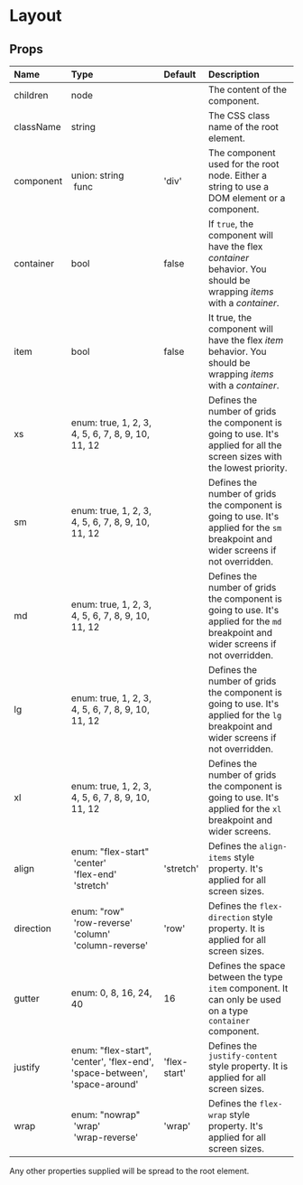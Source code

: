 Layout
======



Props
-----

| Name | Type | Default | Description |
|:-----|:-----|:--------|:------------|
| children | node |  | The content of the component. |
| className | string |  | The CSS class name of the root element. |
| component | union:&nbsp;string<br>&nbsp;func<br> | 'div' | The component used for the root node. Either a string to use a DOM element or a component. |
| container | bool | false | If `true`, the component will have the flex *container* behavior. You should be wrapping *items* with a *container*. |
| item | bool | false | It true, the component will have the flex *item* behavior. You should be wrapping *items* with a *container*. |
| xs | enum:&nbsp;true, 1, 2, 3, 4, 5, 6, 7, 8, 9, 10, 11, 12<br> |  | Defines the number of grids the component is going to use. It's applied for all the screen sizes with the lowest priority. |
| sm | enum:&nbsp;true, 1, 2, 3, 4, 5, 6, 7, 8, 9, 10, 11, 12<br> |  | Defines the number of grids the component is going to use. It's applied for the `sm` breakpoint and wider screens if not overridden. |
| md | enum:&nbsp;true, 1, 2, 3, 4, 5, 6, 7, 8, 9, 10, 11, 12<br> |  | Defines the number of grids the component is going to use. It's applied for the `md` breakpoint and wider screens if not overridden. |
| lg | enum:&nbsp;true, 1, 2, 3, 4, 5, 6, 7, 8, 9, 10, 11, 12<br> |  | Defines the number of grids the component is going to use. It's applied for the `lg` breakpoint and wider screens if not overridden. |
| xl | enum:&nbsp;true, 1, 2, 3, 4, 5, 6, 7, 8, 9, 10, 11, 12<br> |  | Defines the number of grids the component is going to use. It's applied for the `xl` breakpoint and wider screens. |
| align | enum:&nbsp;"flex-start"<br>&nbsp;'center'<br>&nbsp;'flex-end'<br>&nbsp;'stretch'<br> | 'stretch' | Defines the `align-items` style property. It's applied for all screen sizes. |
| direction | enum:&nbsp;"row"<br>&nbsp;'row-reverse'<br>&nbsp;'column'<br>&nbsp;'column-reverse'<br> | 'row' | Defines the `flex-direction` style property. It is applied for all screen sizes. |
| gutter | enum:&nbsp;0, 8, 16, 24, 40<br> | 16 | Defines the space between the type `item` component. It can only be used on a type `container` component. |
| justify | enum:&nbsp;"flex-start", 'center', 'flex-end', 'space-between', 'space-around'<br> | 'flex-start' | Defines the `justify-content` style property. It is applied for all screen sizes. |
| wrap | enum:&nbsp;"nowrap"<br>&nbsp;'wrap'<br>&nbsp;'wrap-reverse'<br> | 'wrap' | Defines the `flex-wrap` style property. It's applied for all screen sizes. |

Any other properties supplied will be spread to the root element.
